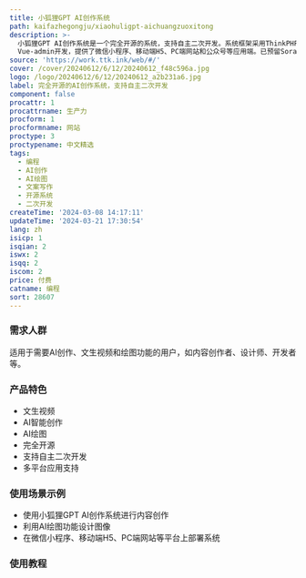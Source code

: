 ```yaml
---
title: 小狐狸GPT AI创作系统
path: kaifazhegongju/xiaohuligpt-aichuangzuoxitong
description: >-
  小狐狸GPT AI创作系统是一个完全开源的系统，支持自主二次开发。系统框架采用ThinkPHP6 +
  Vue-admin开发，提供了微信小程序、移动端H5、PC端网站和公众号等应用端。已预留Sora文生视频接口。系统提供了详细的安装部署文档和参数配置文档，并可提供一次免费搭建服务。
source: 'https://work.ttk.ink/web/#/'
cover: /cover/20240612/6/12/20240612_f48c596a.jpg
logo: /logo/20240612/6/12/20240612_a2b231a6.jpg
label: 完全开源的AI创作系统，支持自主二次开发
component: false
procattr: 1
procattrname: 生产力
procform: 1
procformname: 网站
proctype: 3
proctypename: 中文精选
tags:
  - 编程
  - AI创作
  - AI绘图
  - 文案写作
  - 开源系统
  - 二次开发
createTime: '2024-03-08 14:17:11'
updateTime: '2024-03-21 17:30:54'
lang: zh
isicp: 1
isqian: 2
iswx: 2
isqq: 2
iscom: 2
price: 付费
catname: 编程
sort: 28607
---
```




### 需求人群
适用于需要AI创作、文生视频和绘图功能的用户，如内容创作者、设计师、开发者等。

### 产品特色
- 文生视频
- AI智能创作
- AI绘图
- 完全开源
- 支持自主二次开发
- 多平台应用支持

### 使用场景示例
- 使用小狐狸GPT AI创作系统进行内容创作
- 利用AI绘图功能设计图像
- 在微信小程序、移动端H5、PC端网站等平台上部署系统

### 使用教程


  
